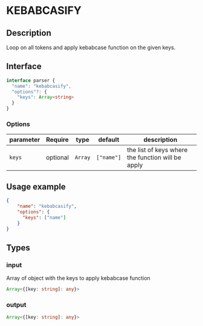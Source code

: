 # KEBABCASIFY

## Description

Loop on all tokens and apply kebabcase function on the given keys.

## Interface 

```ts
interface parser {
  "name": "kebabcasify",
  "options"?: {
    "keys": Array<string>
  }
}
```

### Options

| parameter | Require    | type      | default    | description                                       |
| --------- | ---------- | --------- | ---------- | ------------------------------------------------- |
| `keys`    | optional   | `Array`   | `["name"]` | the list of keys where the function will be apply |

## Usage example 

```json
{
    "name": "kebabcasify",
    "options": {
      "keys": ["name"]
    }
}
```

## Types

### input

Array of object with the keys to apply kebabcase function

```ts
Array<{[key: string]: any}>
```

### output
```ts
Array<{[key: string]: any}>
```
